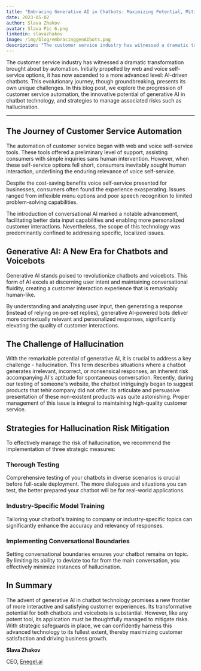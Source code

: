 ```yaml
---
title: "Embracing Generative AI in Chatbots: Maximizing Potential, Mitigating Risks"
date: 2023-05-02
author: Slava Zhakov
avatar: Slava Pic 6.png
linkedin: slavazhakov
image: /img/blog/embracinggenAIbots.png
description: "The customer service industry has witnessed a dramatic transformation brought about by automation. Initially propelled by web and voice self-service options, it has now ascended to a more advanced level: AI-driven chatbots. This evolutionary journey, though groundbreaking, presents its own unique challenges. In this blog post, we explore the progression of customer service automation, the innovative potential of generative AI in chatbot technology, and strategies to manage associated risks such as hallucination."
---
```


The customer service industry has witnessed a dramatic transformation brought about by automation. Initially propelled by web and voice self-service options, it has now ascended to a more advanced level: AI-driven chatbots. This evolutionary journey, though groundbreaking, presents its own unique challenges. In this blog post, we explore the progression of customer service automation, the innovative potential of generative AI in chatbot technology, and strategies to manage associated risks such as hallucination.

---

## The Journey of Customer Service Automation
The automation of customer service began with web and voice self-service tools. These tools offered a preliminary level of support, assisting consumers with simple inquiries sans human intervention. However, when these self-service options fell short, consumers inevitably sought human interaction, underlining the enduring relevance of voice self-service.

Despite the cost-saving benefits voice self-service presented for businesses, consumers often found the experience exasperating. Issues ranged from inflexible menu options and poor speech recognition to limited problem-solving capabilities.

The introduction of conversational AI marked a notable advancement, facilitating better data input capabilities and enabling more personalized customer interactions. Nevertheless, the scope of this technology was predominantly confined to addressing specific, localized issues.

## Generative AI: A New Era for Chatbots and Voicebots
Generative AI stands poised to revolutionize chatbots and voicebots. This form of AI excels at discerning user intent and maintaining conversational fluidity, creating a customer interaction experience that is remarkably human-like.

By understanding and analyzing user input, then generating a response (instead of relying on pre-set replies), generative AI-powered bots deliver more contextually relevant and personalized responses, significantly elevating the quality of customer interactions.

## The Challenge of Hallucination
With the remarkable potential of generative AI, it is crucial to address a key challenge - hallucination. This term describes situations where a chatbot generates irrelevant, incorrect, or nonsensical responses, an inherent risk accompanying AI's aptitude for spontaneous conversation. Recently, during our testing of someone's website, the chatbot intriguingly began to suggest products that tehir company did not offer. Its articulate and persuasive presentation of these non-existent products was quite astonishing. Proper management of this issue is integral to maintaining high-quality customer service.

## Strategies for Hallucination Risk Mitigation
To effectively manage the risk of hallucination, we recommend the implementation of three strategic measures:

### Thorough Testing
Comprehensive testing of your chatbots in diverse scenarios is crucial before full-scale deployment. The more dialogues and situations you can test, the better prepared your chatbot will be for real-world applications.

### Industry-Specific Model Training
Tailoring your chatbot's training to company or industry-specific topics can significantly enhance the accuracy and relevancy of responses.

### Implementing Conversational Boundaries
Setting conversational boundaries ensures your chatbot remains on topic. By limiting its ability to deviate too far from the main conversation, you effectively minimize instances of hallucination.

## In Summary
The advent of generative AI in chatbot technology promises a new frontier of more interactive and satisfying customer experiences. Its transformative potential for both chatbots and voicebots is substantial. However, like any potent tool, its application must be thoughtfully managed to mitigate risks. With strategic safeguards in place, we can confidently harness this advanced technology to its fullest extent, thereby maximizing customer satisfaction and driving business growth.

**Slava Zhakov**

CEO, [Enegel.ai](https://www.enegel.ai)
